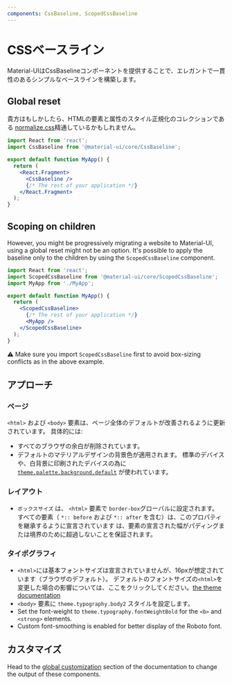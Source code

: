 ```yaml
---
components: CssBaseline, ScopedCssBaseline
---
```


# CSSベースライン

<p class="description">Material-UIはCssBaselineコンポーネントを提供することで、エレガントで一貫性のあるシンプルなベースラインを構築します。</p>

## Global reset

貴方はもしかしたら、HTMLの要素と属性のスタイル正規化のコレクションである [normalize.css](https://github.com/necolas/normalize.css)精通しているかもしれません。

```jsx
import React from 'react';
import CssBaseline from '@material-ui/core/CssBaseline';

export default function MyApp() {
  return (
    <React.Fragment>
      <CssBaseline />
      {/* The rest of your application */}
    </React.Fragment>
  );
}
```

## Scoping on children

However, you might be progressively migrating a website to Material-UI, using a global reset might not be an option. It's possible to apply the baseline only to the children by using the `ScopedCssBaseline` component.

```jsx
import React from 'react';
import ScopedCssBaseline from '@material-ui/core/ScopedCssBaseline';
import MyApp from './MyApp';

export default function MyApp() {
  return (
    <ScopedCssBaseline>
      {/* The rest of your application */}
      <MyApp />
    </ScopedCssBaseline>
  );
}
```

⚠️ Make sure you import `ScopedCssBaseline` first to avoid box-sizing conflicts as in the above example.

## アプローチ

### ページ

`<html>` および `<body>` 要素は、ページ全体のデフォルトが改善されるように更新されています。 具体的には:

- すべてのブラウザの余白が削除されています。
- デフォルトのマテリアルデザインの背景色が適用されます。 標準のデバイスや、白背景に印刷されたデバイスの為に[`theme.palette.background.default`](/customization/default-theme/?expand-path=$.palette.background) が使われています。

### レイアウト

- `ボックスサイズ` は、 `<html>` 要素で `border-box`グローバルに設定されます。 すべての要素（ `*:: before` および `*:: after` を含む）は、このプロパティを継承するように宣言されています は、要素の宣言された幅がパディングまたは境界のために超過しないことを保証されます。

### タイポグラフィ

- `<html>`には基本フォントサイズは宣言されていませんが、16pxが想定されています（ブラウザのデフォルト）。 デフォルトのフォントサイズの`<html>`を変更した場合の影響については、ここをクリックしてください。[the theme documentation](/customization/typography/#typography-html-font-size)
- `<body>` 要素に `theme.typography.body2` スタイルを設定します。
- Set the font-weight to `theme.typography.fontWeightBold` for the `<b>` and `<strong>` elements.
- Custom font-smoothing is enabled for better display of the Roboto font.

## カスタマイズ

Head to the [global customization](/customization/globals/#global-css) section of the documentation to change the output of these components.